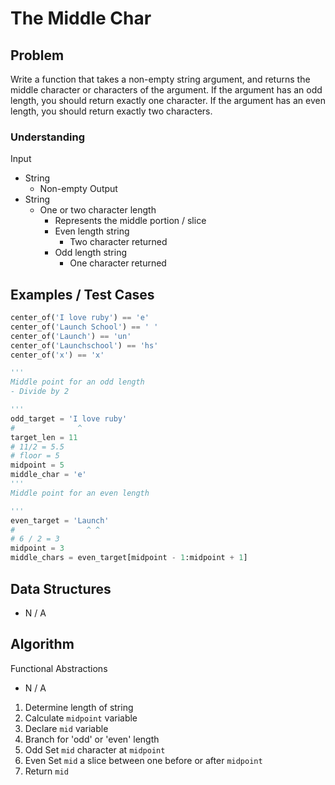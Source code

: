 # The Middle Char

## Problem

Write a function that takes a non-empty string argument, and returns the middle character or characters of the argument. If the argument has an odd length, you should return exactly one character. If the argument has an even length, you should return exactly two characters.

### Understanding

Input
- String
	- Non-empty
Output
- String
	- One or two character length
		- Represents the middle portion / slice
		- Even length string
			- Two character returned
		- Odd length string
			- One character returned

## Examples / Test Cases

```python
center_of('I love ruby') == 'e'
center_of('Launch School') == ' '
center_of('Launch') == 'un'
center_of('Launchschool') == 'hs'
center_of('x') == 'x'

'''
Middle point for an odd length
- Divide by 2

'''
odd_target = 'I love ruby'
#              ^
target_len = 11
# 11/2 = 5.5
# floor = 5
midpoint = 5
middle_char = 'e'
'''
Middle point for an even length

'''
even_target = 'Launch'
#                ^ ^
# 6 / 2 = 3
midpoint = 3
middle_chars = even_target[midpoint - 1:midpoint + 1]
```

## Data Structures

- N / A

## Algorithm
Functional Abstractions
- N / A

1. Determine length of string
2. Calculate `midpoint` variable
3. Declare `mid` variable
4. Branch for 'odd' or 'even' length
5.   Odd
 			 Set `mid` character at `midpoint`
6.   Even
			 Set `mid` a slice between one before or after `midpoint`
7. Return `mid`

